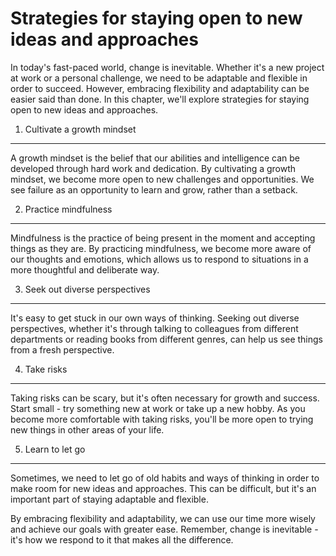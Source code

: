 Strategies for staying open to new ideas and approaches
==========================================================================================================

In today's fast-paced world, change is inevitable. Whether it's a new project at work or a personal challenge, we need to be adaptable and flexible in order to succeed. However, embracing flexibility and adaptability can be easier said than done. In this chapter, we'll explore strategies for staying open to new ideas and approaches.

1. Cultivate a growth mindset
-----------------------------

A growth mindset is the belief that our abilities and intelligence can be developed through hard work and dedication. By cultivating a growth mindset, we become more open to new challenges and opportunities. We see failure as an opportunity to learn and grow, rather than a setback.

2. Practice mindfulness
-----------------------

Mindfulness is the practice of being present in the moment and accepting things as they are. By practicing mindfulness, we become more aware of our thoughts and emotions, which allows us to respond to situations in a more thoughtful and deliberate way.

3. Seek out diverse perspectives
--------------------------------

It's easy to get stuck in our own ways of thinking. Seeking out diverse perspectives, whether it's through talking to colleagues from different departments or reading books from different genres, can help us see things from a fresh perspective.

4. Take risks
-------------

Taking risks can be scary, but it's often necessary for growth and success. Start small - try something new at work or take up a new hobby. As you become more comfortable with taking risks, you'll be more open to trying new things in other areas of your life.

5. Learn to let go
------------------

Sometimes, we need to let go of old habits and ways of thinking in order to make room for new ideas and approaches. This can be difficult, but it's an important part of staying adaptable and flexible.

By embracing flexibility and adaptability, we can use our time more wisely and achieve our goals with greater ease. Remember, change is inevitable - it's how we respond to it that makes all the difference.
